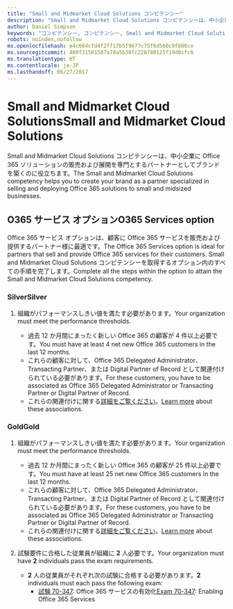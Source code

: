 ```yaml
---
title: "Small and Midmarket Cloud Solutions コンピテンシー"
description: "Small and Midmarket Cloud Solutions コンピテンシーは、中小企業に Office 365 ソリューションの販売および展開を専門とするパートナーとしてブランドを築くのに役立ちます。"
author: Daniel Simpson
keywords: "コンピテンシー, コンピテンシー, Small and Midmarket Cloud Solutions"
robots: noindex,nofollow
ms.openlocfilehash: e4c684cfd4f2ff17b5f9677c75f6d560c9f808ce
ms.sourcegitcommit: 400f31501507a78a5b38fc228780125f19d0cfc6
ms.translationtype: HT
ms.contentlocale: ja-JP
ms.lasthandoff: 06/27/2017
---
```

# <a name="small-and-midmarket-cloud-solutions"></a><span data-ttu-id="e4755-104">Small and Midmarket Cloud Solutions</span><span class="sxs-lookup"><span data-stu-id="e4755-104">Small and Midmarket Cloud Solutions</span></span> 
<span data-ttu-id="e4755-105">Small and Midmarket Cloud Solutions コンピテンシーは、中小企業に Office 365 ソリューションの販売および展開を専門とするパートナーとしてブランドを築くのに役立ちます。</span><span class="sxs-lookup"><span data-stu-id="e4755-105">The Small and Midmarket Cloud Solutions competency helps you to create your brand as a partner specialized in selling and deploying Office 365 solutions to small and midsized businesses.</span></span>

## <a name="o365-services-option"></a><span data-ttu-id="e4755-106">O365 サービス オプション</span><span class="sxs-lookup"><span data-stu-id="e4755-106">O365 Services option</span></span>
<span data-ttu-id="e4755-107">Office 365 サービス オプションは、顧客に Office 365 サービスを販売および提供するパートナー様に最適です。</span><span class="sxs-lookup"><span data-stu-id="e4755-107">The Office 365 Services option is ideal for partners that sell and provide Office 365 services for their customers.</span></span> <span data-ttu-id="e4755-108">Small and Midmarket Cloud Solutions コンピテンシーを取得するオプション内のすべての手順を完了します。</span><span class="sxs-lookup"><span data-stu-id="e4755-108">Complete all the steps within the option to attain the Small and Midmarket Cloud Solutions competency.</span></span>

### <a name="silver"></a><span data-ttu-id="e4755-109">Silver</span><span class="sxs-lookup"><span data-stu-id="e4755-109">Silver</span></span>
1. <span data-ttu-id="e4755-110">組織がパフォーマンスしきい値を満たす必要があります。</span><span class="sxs-lookup"><span data-stu-id="e4755-110">Your organization must meet the performance thresholds.</span></span>
    
    - <span data-ttu-id="e4755-111">過去 12 か月間にまったく新しい Office 365 の顧客が 4 件以上必要です。</span><span class="sxs-lookup"><span data-stu-id="e4755-111">You must have at least 4 net new Office 365 customers in the last 12 months.</span></span>
    - <span data-ttu-id="e4755-112">これらの顧客に対して、Office 365 Delegated Administrator、Transacting Partner、または Digital Partner of Record として関連付けられている必要があります。</span><span class="sxs-lookup"><span data-stu-id="e4755-112">For these customers, you have to be associated as Office 365 Delegated Administrator or Transacting Partner or Digital Partner of Record.</span></span>
    - <span data-ttu-id="e4755-113">これらの関連付けに関する[詳細をご覧ください](https://partner.microsoft.com/en-us/membership/digital-partner-of-record)。</span><span class="sxs-lookup"><span data-stu-id="e4755-113">[Learn more](https://partner.microsoft.com/en-us/membership/digital-partner-of-record) about these associations.</span></span>

### <a name="gold"></a><span data-ttu-id="e4755-114">Gold</span><span class="sxs-lookup"><span data-stu-id="e4755-114">Gold</span></span>
1. <span data-ttu-id="e4755-115">組織がパフォーマンスしきい値を満たす必要があります。</span><span class="sxs-lookup"><span data-stu-id="e4755-115">Your organization must meet the performance thresholds.</span></span>

    - <span data-ttu-id="e4755-116">過去 12 か月間にまったく新しい Office 365 の顧客が 25 件以上必要です。</span><span class="sxs-lookup"><span data-stu-id="e4755-116">You must have at least 25 net new Office 365 customers in the last 12 months.</span></span>
    - <span data-ttu-id="e4755-117">これらの顧客に対して、Office 365 Delegated Administrator、Transacting Partner、または Digital Partner of Record として関連付けられている必要があります。</span><span class="sxs-lookup"><span data-stu-id="e4755-117">For these customers, you have to be associated as Office 365 Delegated Administrator or Transacting Partner or Digital Partner of Record.</span></span>
    - <span data-ttu-id="e4755-118">これらの関連付けに関する[詳細をご覧ください](https://partner.microsoft.com/en-us/membership/digital-partner-of-record)。</span><span class="sxs-lookup"><span data-stu-id="e4755-118">[Learn more](https://partner.microsoft.com/en-us/membership/digital-partner-of-record) about these associations.</span></span>  
  
2. <span data-ttu-id="e4755-119">試験要件に合格した従業員が組織に **2** 人必要です。</span><span class="sxs-lookup"><span data-stu-id="e4755-119">Your organization must have **2** individuals pass the exam requirements.</span></span>

    - <span data-ttu-id="e4755-120">**2** 人の従業員がそれぞれ次の試験に合格する必要があります。</span><span class="sxs-lookup"><span data-stu-id="e4755-120">**2** individuals must each pass the following exam:</span></span>
        - <span data-ttu-id="e4755-121">[試験 70-347](https://www.microsoft.com/en-us/learning/exam-70-347.aspx): Office 365 サービスの有効化</span><span class="sxs-lookup"><span data-stu-id="e4755-121">[Exam 70-347](https://www.microsoft.com/en-us/learning/exam-70-347.aspx): Enabling Office 365 Services</span></span>
